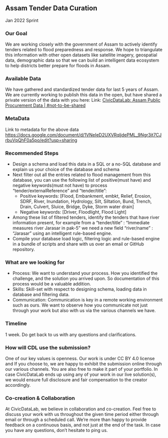 ## Assam Tender Data Curation
Jan 2022 Sprint

### Our Goal
We are working closely with the government of Assam to actively identify tenders related to flood preparedness and response. We hope to triangulate this information with other open datasets like satellite imagery, geospatial data, demographic data so that we can build an intelligent data ecosystem to help districts better prepare for floods in Assam. 

### Available Data
We have gathered and standardized tender data for last 5 years of Assam. We are currently working to publish this data in the open, but have shared a private version of the data with you here: 
Link: [CivicDataLab: Assam Public Procurement Data | #not-to-be-shared](https://docs.google.com/spreadsheets/d/1GWqd1_8d5Qg7xW94zNTyCQ2kRao4N1SwfPUZBI2ZmIg/edit#gid=1385883384)

### MetaData
Link to metadata for the above data https://docs.google.com/document/d/1VNeIeD2UXVRqljdePML_9Ngr3jt7CJrbuVpQhF0a5po/edit?usp=sharing

### Recommended Steps
* Design a schema and load this data in a SQL or a no-SQL database and explain us your choice of the database and schema
* Next filter out all the entries related to flood management from this database, you can use the following list of positive(must have) and negative keywords(must not have) to process “tender/externalReference” and “tender/title”:  
   * Positive  keywords: [Flood, Embankment, embkt, Relief, Erosion, SDRF, River, Inundation, Hydrology, Silt, Siltation, Bund, Trench, Drain, Culvert, Sluice, Bridge, Dyke, Storm water drain]
   * Negative keywords: [Driver, Floodlight, Flood Light]
* Among these list of filtered tenders, identify the tenders that have river information present, for example from a “tender/title” : “Immediate measures river Jarasar in pak-5” we need a new field “river/name” : “Jarasar” using an intelligent rule-based engine.
* Compile your database load logic, filtering logic and rule-based engine in a bundle of scripts and share with us over an email or GitHub repository.  

### What are we looking for
* Process: We want to understand your process. How you identified the challenge, and the solution you arrived upon. So documentation of this process would be a valuable addition.
* Skills: Skill-set with respect to designing schema, loading data in database and filtering data.
* Communication: Communication is key in a remote working environment such as ours. We want to observe how you communicate not just through your work but also with us via the various channels we have.

### Timeline
1 week. Do get back to us with any questions and clarifications. 

### How will CDL use the submission?
One of our key values is openness. Our work is  under CC BY 4.0 license and If you choose to, we are happy to exhibit the submission online through our various channels. You are also free to make it part of your portfolio. In case CivicDataLab ends up using any of your work in our live solution(s), we would ensure full disclosure and fair compensation to the creator accordingly.

### Co-creation & Collaboration
At CivicDataLab, we believe in collaboration and co-creation. Feel free to discuss your work with us throughout the given time period either through email or through a scheduled call. We’re more than happy to provide feedback on a continuous basis, and not just at the end of the task. In case you have any questions, don’t hesitate to ping us.
